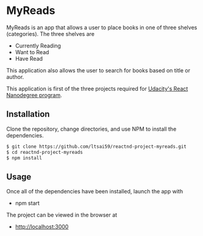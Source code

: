 # MyReads

MyReads is an app that allows a user to place books in one of three shelves (categories).  The three shelves are

- Currently Reading
- Want to Read
- Have Read

This application also allows the user to search for books based on title or author.

This application is first of the three projects required for [Udacity's React Nanodegree program](https://www.udacity.com/course/react-nanodegree--nd019).

## Installation

Clone the repository, change directories, and use NPM to install the dependencies.

```bash
$ git clone https://github.com/ltsai59/reactnd-project-myreads.git
$ cd reactnd-project-myreads
$ npm install
```

## Usage

Once all of the dependencies have been installed, launch the app with

- npm start

The project can be viewed in the browser at

- [http://localhost:3000](http://localhost:3000)


